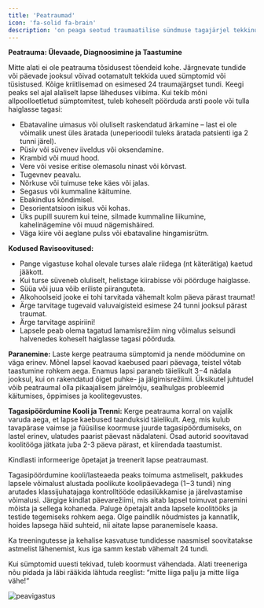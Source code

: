 ```yaml
---
title: 'Peatraumad'
icon: 'fa-solid fa-brain'
description: 'on peaga seotud traumaatilise sündmuse tagajärjel tekkinud ajufunktsiooni(de) häire või kahjustus. Peatrauma tabab kõige sagedamini lapsi (eriti alla viieaastaseid), noori (15−24a) ja eakaid üle 75a. Peatraumade arv on viimasel aastakümnendil tõusnud. Näiteks on sellel ajaperioodil noorte spordist põhjustatud peatraumade arv erakorralise meditsiini osakondades kasvanud 40%.'
---
```




**Peatrauma: Ülevaade, Diagnoosimine ja Taastumine**



Mitte alati ei ole peatrauma tõsidusest tõendeid kohe. Järgnevate tundide või päevade jooksul võivad ootamatult tekkida uued sümptomid või tüsistused. Kõige kriitlisemad on esimesed 24 traumajärgset tundi. Keegi peaks sel ajal alaliselt lapse läheduses viibima. Kui tekib mõni allpoolloetletud sümptomitest, tuleb koheselt pöörduda arsti poole või tulla haiglasse tagasi:

- Ebatavaline uimasus või oluliselt raskendatud ärkamine – last ei ole võimalik unest üles äratada (uneperioodil tuleks äratada patsienti iga 2 tunni järel).
- Püsiv või süvenev iiveldus või oksendamine.
- Krambid või muud hood.
- Vere või vesise eritise olemasolu ninast või kõrvast.
- Tugevnev peavalu.
- Nõrkuse või tuimuse teke käes või jalas.
- Segasus või kummaline käitumine.
- Ebakindlus kõndimisel.
- Desorientatsioon isikus või kohas.
- Üks pupill suurem kui teine, silmade kummaline liikumine, kahelinägemine või muud nägemishäired.
- Väga kiire või aeglane pulss või ebatavaline hingamisrütm.

**Kodused Ravisoovitused:**
- Pange vigastuse kohal olevale turses alale riidega (nt käterätiga) kaetud jääkott.
- Kui turse süveneb oluliselt, helistage kiirabisse või pöörduge haiglasse.
- Süüa või juua võib eriliste piiranguteta.
- Alkohoolseid jooke ei tohi tarvitada vähemalt kolm päeva pärast traumat!
- Ärge tarvitage tugevaid valuvaigisteid esimese 24 tunni jooksul pärast traumat.
- Ärge tarvitage aspiriini!
- Lapsele peab olema tagatud lamamisrežiim ning võimalus seisundi halvenedes koheselt haiglasse tagasi pöörduda.

**Paranemine:**
Laste kerge peatrauma sümptomid ja nende möödumine on väga erinev. Mõnel lapsel kaovad kaebused paari päevaga, teistel võtab taastumine rohkem aega. Enamus lapsi paraneb täielikult 3−4 nädala jooksul, kui on rakendatud õiget puhke- ja jälgimisrežiimi. Üksikutel juhtudel võib peatraumal olla pikaajalisem järelmõju, sealhulgas probleemid käitumises, õppimises ja koolitegevustes.

**Tagasipöördumine Kooli ja Trenni:**
Kerge peatrauma korral on vajalik varuda aega, et lapse kaebused taanduksid täielikult. Aeg, mis kulub tavapärase vaimse ja füüsilise koormuse juurde tagasipöördumiseks, on lastel erinev, ulatudes paarist päevast nädalateni. Osad autorid soovitavad koolitööga jätkata juba 2-3 päeva pärast, et kiirendada taastumist.

Kindlasti informeerige õpetajat ja treenerit lapse peatraumast.

Tagasipöördumine kooli/lasteaeda peaks toimuma astmeliselt, pakkudes lapsele võimalust alustada poolikute koolipäevadega (1−3 tundi) ning arutades klassijuhatajaga kontrolltööde edasilükkamise ja järelvastamise võimalusi. Järgige kindlat päevarežiimi, mis aitab lapsel toimuvat paremini mõista ja sellega kohaneda. Paluge õpetajalt anda lapsele koolitööks ja testide tegemiseks rohkem aega. Olge paindlik nõudmistes ja kannatlik, hoides lapsega häid suhteid, nii aitate lapse paranemisele kaasa.

Ka treeningutesse ja kehalise kasvatuse tundidesse naasmisel soovitatakse astmelist lähenemist, kus iga samm kestab vähemalt 24 tundi.

Kui sümptomid uuesti tekivad, tuleb koormust vähendada. Alati treeneriga nõu pidada ja läbi rääkida lähtuda reeglist: “mitte liiga palju ja mitte liiga vähe!“

![peavigastus](/img/269291257-2eb8cd65-88b4-4ea5-8465-0e36a6ddfcfe.png)